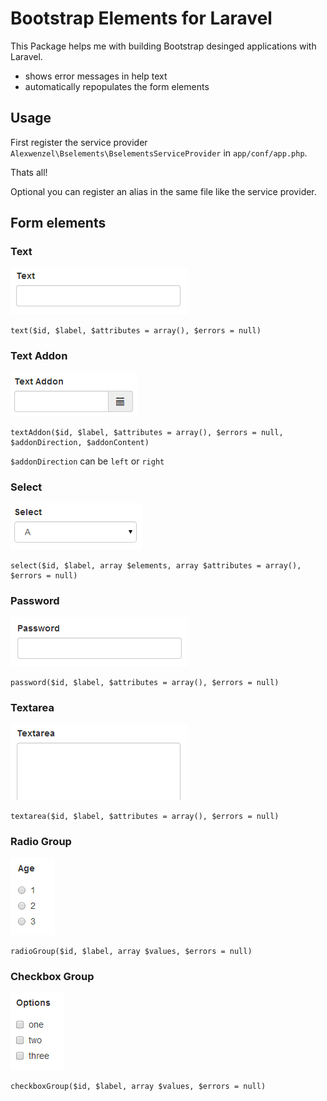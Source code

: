 # Bootstrap Elements for Laravel

This Package helps me with building Bootstrap desinged applications with Laravel.

  * shows error messages in help text
  * automatically repopulates the form elements

## Usage

First register the service provider ``Alexwenzel\Bselements\BselementsServiceProvider`` in ``app/conf/app.php``.

Thats all!

Optional you can register an alias in the same file like the service provider.

## Form elements

### Text

![text](img/text.png)

````
text($id, $label, $attributes = array(), $errors = null)
````

### Text Addon

![text](img/textaddon.png)

````
textAddon($id, $label, $attributes = array(), $errors = null, $addonDirection, $addonContent)
````

``$addonDirection`` can be ``left`` or ``right``

### Select

![text](img/select.png)

````
select($id, $label, array $elements, array $attributes = array(), $errors = null)
````

### Password

![password](img/password.png)

````
password($id, $label, $attributes = array(), $errors = null)
````

### Textarea

![textarea](img/textarea.png)

````
textarea($id, $label, $attributes = array(), $errors = null)
````

### Radio Group

![radio](img/radio.png)

````
radioGroup($id, $label, array $values, $errors = null)
````

### Checkbox Group

![checkbox](img/checkbox.png)

````
checkboxGroup($id, $label, array $values, $errors = null)
````
